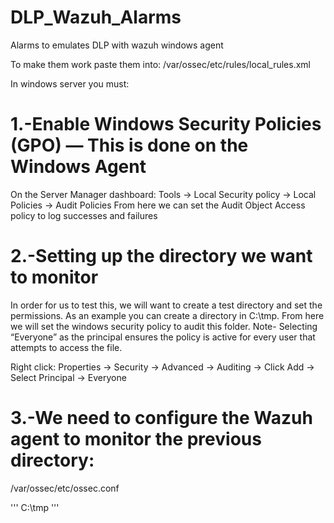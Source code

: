 # DLP_Wazuh_Alarms
Alarms to emulates DLP with wazuh windows agent

To make them work paste them into:
/var/ossec/etc/rules/local_rules.xml


In windows server you must:

# 1.-Enable Windows Security Policies (GPO) — This is done on the Windows Agent
On the Server Manager dashboard:
Tools → Local Security policy → Local Policies → Audit Policies
From here we can set  the Audit Object Access policy to log successes and failures

# 2.-Setting up the directory we want to monitor
In order for us to test this, we will want to create a test directory and set the permissions. As an example you can create a directory in C:\tmp. From here we will set the windows security policy to audit this folder. Note- Selecting “Everyone” as the principal ensures the policy is active for every user that attempts to access the file.

Right click:
Properties → Security → Advanced → Auditing → Click Add → Select Principal → Everyone


# 3.-We need to configure the Wazuh agent to monitor the previous directory:

/var/ossec/etc/ossec.conf

'''<syscheck>
    <directories check_all="yes" whodata="yes">C:\tmp</directories>
</syscheck>'''
